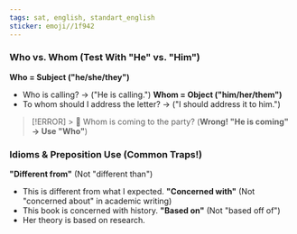 ```yaml
---
tags: sat, english, standart_english
sticker: emoji//1f942
---
```

### Who vs. Whom (Test With "He" vs. "Him")
**Who = Subject ("he/she/they")**  
- Who is calling? → ("He is calling.")
**Whom = Object ("him/her/them")**  
- To whom should I address the letter? → ("I should address it to him.")
> [!ERROR]
    > 🚫 Whom is coming to the party? (**Wrong! "He is coming" → Use "Who"**)

###  Idioms & Preposition Use (Common Traps!)
**"Different from"** (Not "different than")  
- This is different from what I expected.
**"Concerned with"** (Not "concerned about" in academic writing)  
- This book is concerned with history.
**"Based on"** (Not "based off of")  
- Her theory is based on research.

